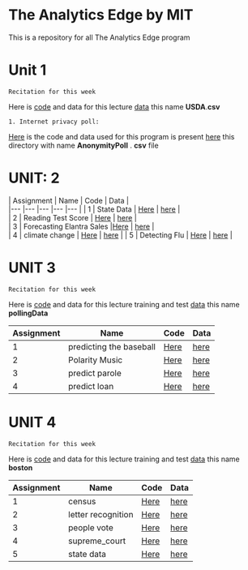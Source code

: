 # The Analytics Edge by MIT
This is a repository for all The Analytics Edge program 
# Unit 1 #
~~~
Recitation for this week
~~~
Here is [code](https://github.com/anilcs13m/DATA_analytics/blob/master/Unit1_Recitation.R) and data for this lecture [data](https://github.com/anilcs13m/DATA_analytics/tree/master/data) this name **USDA**.**csv**

~~~
1. Internet privacy poll:
~~~
[Here](https://github.com/anilcs13m/DATA_analytics/blob/master/InternetPrivacyPoll.R) is the code and data used for this program is 
present [here](https://github.com/anilcs13m/DATA_analytics/tree/master/data) this directory with name **AnonymityPoll** . **csv** file

# UNIT: 2 #

|  Assignment 	|  Name 	|   Code	|  Data 	|  
|---	|---	|---	|---	|---	|
|   1	|  State Data 	| [Here](https://github.com/anilcs13m/DATA_analytics/blob/master/StateData.R)  	| [here](https://github.com/anilcs13m/DATA_analytics/tree/master/data)  	|   	
|   2	| Reading Test Score   	| [Here](https://github.com/anilcs13m/DATA_analytics/blob/master/Reading_Test_Score.R)  	| [here](https://github.com/anilcs13m/DATA_analytics/tree/master/data)  	|   
|   3	| Forecasting Elantra Sales  	|[Here](https://github.com/anilcs13m/DATA_analytics/blob/master/elantra.R)   	|  [here](https://github.com/anilcs13m/DATA_analytics/tree/master/data) 	|   
|   4   | climate change      | [Here](https://github.com/anilcs13m/DATA_analytics/blob/master/climate_change.R)     |  [here](https://github.com/anilcs13m/DATA_analytics/tree/master/data)     |
|   5   | Detecting Flu      |  [Here](https://github.com/anilcs13m/DATA_analytics/blob/master/Detecting_Flu.R)     |  [here](https://github.com/anilcs13m/DATA_analytics/tree/master/data)     |

# UNIT 3 #

~~~
Recitation for this week
~~~
Here is [code](https://github.com/anilcs13m/DATA_analytics/blob/master/Unit3_Recitation.R) and data for this lecture training and test [data](https://github.com/anilcs13m/DATA_analytics/tree/master/data) this name **pollingData**

 
| Assignment | Name  | Code  | Data |
|---         |---    |---    |---   |
|     1      |predicting the baseball | [Here](https://github.com/anilcs13m/DATA_analytics/blob/master/baseball.R) | [here](https://github.com/anilcs13m/DATA_analytics/tree/master/data)|
| 2    | Polarity Music     | [Here](https://github.com/anilcs13m/DATA_analytics/blob/master/polarity_music.R)      |  [here](https://github.com/anilcs13m/DATA_analytics/tree/master/data)|
|3 | predict parole| [Here](https://github.com/anilcs13m/DATA_analytics/blob/master/predicting_parole.R) | [here](https://github.com/anilcs13m/DATA_analytics/tree/master/data)|
|4 | predict loan | [Here](https://github.com/anilcs13m/DATA_analytics/blob/master/predicting_loan.R) | [here](https://github.com/anilcs13m/DATA_analytics/tree/master/data)|


# UNIT 4 #

~~~
Recitation for this week
~~~
Here is [code](https://github.com/anilcs13m/DATA_analytics/blob/master/regression%20trees%20for%20housing.R) and data for this lecture training and test [data](https://github.com/anilcs13m/DATA_analytics/tree/master/data) this name **boston**

 
| Assignment | Name  | Code  | Data |
|---         |---    |---    |---   |
|     1      |census | [Here](https://github.com/anilcs13m/DATA_analytics/blob/master/census.R) | [here](https://github.com/anilcs13m/DATA_analytics/tree/master/data)|
| 2    | letter recognition  | [Here](https://github.com/anilcs13m/DATA_analytics/blob/master/letter_recognition.R)      |  [here](https://github.com/anilcs13m/DATA_analytics/tree/master/data)|
|3 | people vote| [Here](https://github.com/anilcs13m/DATA_analytics/blob/master/people_vote.R) | [here](https://github.com/anilcs13m/DATA_analytics/tree/master/data)|
|4 | supreme_court| [Here](https://github.com/anilcs13m/DATA_analytics/blob/master/supreme_court.R) | [here](https://github.com/anilcs13m/DATA_analytics/tree/master/data)|
| 5| state data | [Here](https://github.com/anilcs13m/DATA_analytics/blob/master/state_data.R) | [here](https://github.com/anilcs13m/DATA_analytics/tree/master/data)|